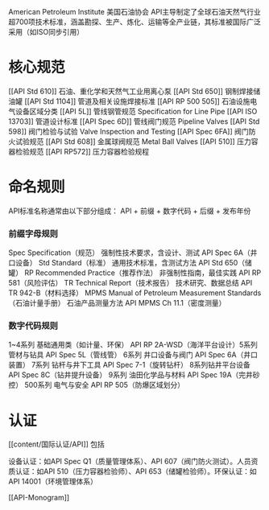 American Petroleum Institute
美国石油协会
API主导制定了全球石油天然气行业超700项技术标准，涵盖勘探、生产、炼化、运输等全产业链，其标准被国际广泛采用（如ISO同步引用）

# 核心规范

[[​​API Std 610]] 石油、重化学和天然气工业用离心泵
[[​API Std 650]] 钢制焊接储油罐
​​[[API Std 1104]] 管道及相关设施焊接标准
[[API RP 500 505]] 石油设施电气设备区域分类
[[API 5L]] 管线钢管规范 Specification for Line Pipe
[[API ISO 13703]] 管道设计标准
[[API Spec 6D]] 管线阀门规范 Pipeline Valves
[[API Std 598]]  阀门检验与试验 Valve Inspection and Testing
[[API Spec 6FA]] 阀门防火试验规范
[[API Std 608]] 金属球阀规范 Metal Ball Valves
[[API 510]] 压力容器检验规范
[[API RP572]] 压力容器检验规程



# 命名规则
API标准名称通常由以下部分组成：
​​API + 前缀 + 数字代码 + 后缀 + 发布年份​

### 前缀字母规则
​​Spec​​	Specification（规范）	强制性技术要求，含设计、测试	API Spec 6A（井口设备）
​​Std​​	Standard（标准）	通用技术标准，含测试方法	API Std 650（储罐）
​​RP​​	Recommended Practice（推荐作法）	非强制性指南，最佳实践	API RP 581（风险评估）
​​TR​​	Technical Report（技术报告）	技术研究、数据总结	API TR 942-B（材料选择）
​​MPMS​​	Manual of Petroleum Measurement Standards（石油计量手册）	石油产品测量方法	API MPMS Ch 11.1（密度测量）
### 数字代码规则​
1~4系列​​	基础通用类（如计量、环保）	API RP 2A-WSD（海洋平台设计）
​​5系列​​	管材与钻具	API Spec 5L（管线管）
​​6系列​​	井口设备与阀门	API Spec 6A（井口装置）
​​7系列​​	钻杆与井下工具	API Spec 7-1（旋转钻杆）
​​8系列​​	钻井平台设备	API Spec 8C（钻井提升设备）
​​9系列​​	油田化学品与材料	API Spec 19A（完井砂控）
​​500系列​​	电气与安全	API RP 505（防爆区域划分）




# 认证
[[content/国际认证/API]] 包括

设备认证​​：如API Spec Q1（质量管理体系）、API 607（阀门防火测试）。
​​人员资质认证​​：如API 510（压力容器检验师）、API 653（储罐检验师）。
​​环保认证​​：如API 14001（环境管理体系）

​​[[API-Monogram]]